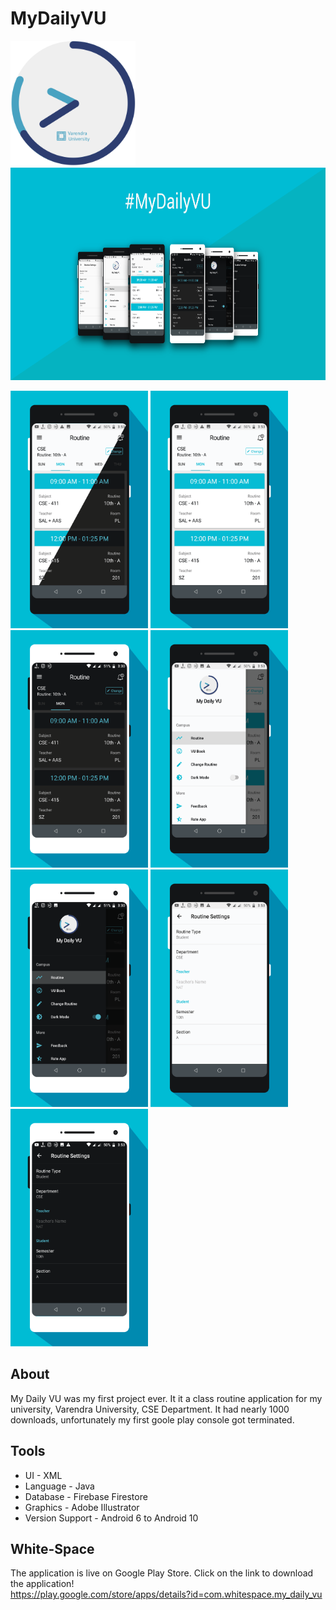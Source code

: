 # MyDailyVU

<img  src= "Asset/Logo.png" width= 200 height= 200>

<img  src= "Asset/Banner.png" width= 650 height= 340> 

<img  src= "Asset/My Daily VU-08.png" width= 220 height= 380> <img  src= "Asset/My Daily VU-02.png" width= 220 height= 380>  <img  src= "Asset/My Daily VU-05.png" width= 220 height= 380>  <img  src= "Asset/My Daily VU-03.png" width= 220 height= 380> 
<img  src= "Asset/My Daily VU-06.png" width= 220 height= 380> <img  src= "Asset/My Daily VU-04.png" width= 220 height= 380> <img  src= "Asset/My Daily VU-07.png" width= 220 height= 380> 

## About

My Daily VU was my first project ever. It it a class routine application for my university, Varendra University, CSE Department.
It had nearly 1000 downloads, unfortunately my first goole play console got terminated.

## Tools

- UI - XML
- Language - Java
- Database - Firebase Firestore
- Graphics - Adobe Illustrator
- Version Support - Android 6 to Android 10


## White-Space

The application is live on Google Play Store.
Click on the link to download the application! <br/>
https://play.google.com/store/apps/details?id=com.whitespace.my_daily_vu
